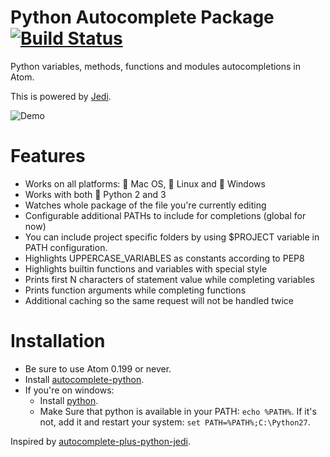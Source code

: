 # Python Autocomplete Package [![Build Status](https://travis-ci.org/sadovnychyi/autocomplete-python.svg)](https://travis-ci.org/sadovnychyi/autocomplete-python)

Python variables, methods, functions and modules autocompletions in Atom.

This is powered by [Jedi](https://github.com/davidhalter/jedi).

![Demo](https://cloud.githubusercontent.com/assets/193864/7394244/e6906980-eec4-11e4-9ee2-8749d16ff468.gif)

# Features

* Works on all platforms: :apple: Mac OS, :penguin: Linux and :checkered_flag: Windows
* Works with both :snake: Python 2 and 3
* Watches whole package of the file you're currently editing
* Configurable additional PATHs to include for completions (global for now)
* You can include project specific folders by using $PROJECT variable in PATH configuration.
* Highlights UPPERCASE_VARIABLES as constants according to PEP8
* Highlights builtin functions and variables with special style
* Prints first N characters of statement value while completing variables
* Prints function arguments while completing functions
* Additional caching so the same request will not be handled twice

# Installation

* Be sure to use Atom 0.199 or never.
* Install [autocomplete-python](https://github.com/sadovnychyi/autocomplete-python).
* If you're on windows:
  * Install [python](https://www.python.org/downloads/).
  * Make Sure that python is available in your PATH: `echo %PATH%`. If it's not, add it and restart your system: `set PATH=%PATH%;C:\Python27`.

Inspired by [autocomplete-plus-python-jedi](https://github.com/tinloaf/autocomplete-plus-python-jedi).
